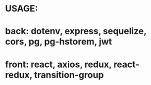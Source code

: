 # USAGE: 

# back: dotenv, express, sequelize, cors, pg, pg-hstorem, jwt

# front: react, axios, redux, react-redux, transition-group
